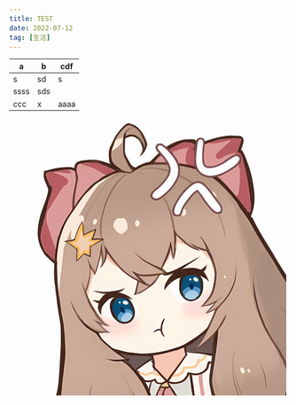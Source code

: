 ```yaml
---
title: TEST
date: 2022-07-12
tag: [生活]
---
```


|a  |b  |cdf  |
|---------|---------|---------|
|s     |  sd       |   s      |
|ssss     |  sds       |         |
|ccc     |     x    |      aaaa   |

![](/img/diana.jpg)